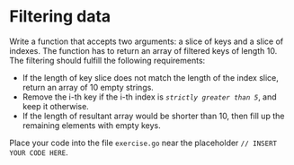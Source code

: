 # Filtering data

Write a function that accepts two arguments: a slice of keys and a slice of indexes. The function has to return an array of filtered keys of length 10. The filtering should fulfill the following requirements:

- If the length of key slice does not match the length of the index slice, return an array of 10 empty strings.
- Remove the i-th key if the i-th index is *`strictly greater than 5`*, and keep it otherwise.
- If the length of resultant array would be shorter than 10, then fill up the remaining elements with empty keys.

Place your code into the file `exercise.go` near the placeholder `// INSERT YOUR CODE HERE`.
